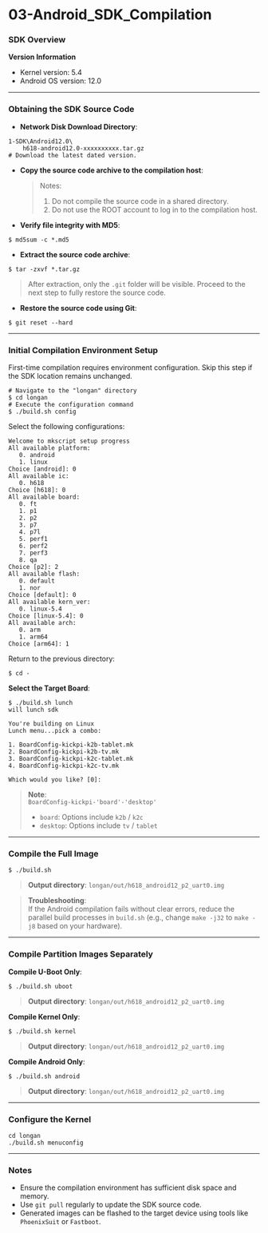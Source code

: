 # 03-Android_SDK_Compilation

### SDK Overview

**Version Information**  
- Kernel version: 5.4  
- Android OS version: 12.0  

---

### Obtaining the SDK Source Code

* **Network Disk Download Directory**:  
```shell
1-SDK\Android12.0\
	h618-android12.0-xxxxxxxxxx.tar.gz
# Download the latest dated version.
```

* **Copy the source code archive to the compilation host**:  
  > Notes:  
  > 1. Do not compile the source code in a shared directory.  
  > 2. Do not use the ROOT account to log in to the compilation host.  

* **Verify file integrity with MD5**:  
```
$ md5sum -c *.md5
```

* **Extract the source code archive**:  
```
$ tar -zxvf *.tar.gz
```
> After extraction, only the `.git` folder will be visible. Proceed to the next step to fully restore the source code.  

* **Restore the source code using Git**:  
```
$ git reset --hard
```

---

### Initial Compilation Environment Setup

First-time compilation requires environment configuration. Skip this step if the SDK location remains unchanged.  

```shell
# Navigate to the "longan" directory
$ cd longan
# Execute the configuration command
$ ./build.sh config
```

Select the following configurations:  
```
Welcome to mkscript setup progress
All available platform:
   0. android
   1. linux
Choice [android]: 0
All available ic:
   0. h618
Choice [h618]: 0
All available board:
   0. ft
   1. p1
   2. p2
   3. p7
   4. p7l
   5. perf1
   6. perf2
   7. perf3
   8. qa
Choice [p2]: 2
All available flash:
   0. default
   1. nor
Choice [default]: 0
All available kern_ver:
   0. linux-5.4
Choice [linux-5.4]: 0
All available arch:
   0. arm
   1. arm64
Choice [arm64]: 1
```

Return to the previous directory:  
```
$ cd -
```

**Select the Target Board**:  
```
$ ./build.sh lunch
will lunch sdk

You're building on Linux
Lunch menu...pick a combo:

1. BoardConfig-kickpi-k2b-tablet.mk
2. BoardConfig-kickpi-k2b-tv.mk
3. BoardConfig-kickpi-k2c-tablet.mk
4. BoardConfig-kickpi-k2c-tv.mk

Which would you like? [0]:
```

> **Note**:  
> `BoardConfig-kickpi-'board'-'desktop'`  
> - `board`: Options include `k2b` / `k2c`  
> - `desktop`: Options include `tv` / `tablet`  

---

### Compile the Full Image

```
$ ./build.sh
```
> **Output directory**: `longan/out/h618_android12_p2_uart0.img`  

> **Troubleshooting**:  
> If the Android compilation fails without clear errors, reduce the parallel build processes in `build.sh` (e.g., change `make -j32` to `make -j8` based on your hardware).  

---

### Compile Partition Images Separately

**Compile U-Boot Only**:  
```
$ ./build.sh uboot
```
> **Output directory**: `longan/out/h618_android12_p2_uart0.img`  

**Compile Kernel Only**:  
```
$ ./build.sh kernel
```
> **Output directory**: `longan/out/h618_android12_p2_uart0.img`  

**Compile Android Only**:  
```
$ ./build.sh android
```
> **Output directory**: `longan/out/h618_android12_p2_uart0.img`  

---

### Configure the Kernel

```
cd longan
./build.sh menuconfig
```

---

### Notes
- Ensure the compilation environment has sufficient disk space and memory.  
- Use `git pull` regularly to update the SDK source code.  
- Generated images can be flashed to the target device using tools like `PhoenixSuit` or `Fastboot`.